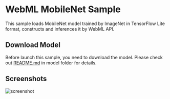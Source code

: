 WebML MobileNet Sample
======
This sample loads MobileNet model trained by ImageNet in TensorFlow Lite format, constructs and inferences it by WebML API.

Download Model
-----------
Before launch this sample, you need to download the model. Please check out [README.md](model/README.md) in model folder for details.

Screenshots
-----------
![screenshot](screenshot.png)